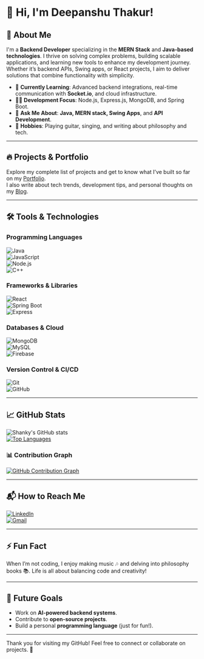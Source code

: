 # 👋 Hi, I'm Deepanshu Thakur! 

## 🚀 About Me  
I'm a **Backend Developer** specializing in the **MERN Stack** and **Java-based technologies**. I thrive on solving complex problems, building scalable applications, and learning new tools to enhance my development journey. Whether it’s backend APIs, Swing apps, or React projects, I aim to deliver solutions that combine functionality with simplicity. 

- 🌱 **Currently Learning**: Advanced backend integrations, real-time communication with **Socket.io**, and cloud infrastructure.  
- 👨‍💻 **Development Focus**: Node.js, Express.js, MongoDB, and Spring Boot.  
- 💬 **Ask Me About**: **Java, MERN stack, Swing Apps**, and **API Development**.  
- 🎸 **Hobbies**: Playing guitar, singing, and writing about philosophy and tech.  

---

## 🔥 Projects & Portfolio  
Explore my complete list of projects and get to know what I’ve built so far on my [Portfolio](https://shanky-thakur.netlify.app).  
I also write about tech trends, development tips, and personal thoughts on my [Blog](https://shanky-blogs.netlify.app).  

---

## 🛠️ Tools & Technologies

### **Programming Languages**
![Java](https://img.shields.io/badge/Java-ED8B00?style=for-the-badge&logo=java&logoColor=white)  
![JavaScript](https://img.shields.io/badge/JavaScript-F7DF1E?style=for-the-badge&logo=javascript&logoColor=black)  
![Node.js](https://img.shields.io/badge/Node.js-339933?style=for-the-badge&logo=nodedotjs&logoColor=white)  
![C++](https://img.shields.io/badge/C++-00599C?style=for-the-badge&logo=cplusplus&logoColor=white)

### **Frameworks & Libraries**
![React](https://img.shields.io/badge/React-61DAFB?style=for-the-badge&logo=react&logoColor=black)  
![Spring Boot](https://img.shields.io/badge/Spring%20Boot-6DB33F?style=for-the-badge&logo=springboot&logoColor=white)  
![Express](https://img.shields.io/badge/Express-000000?style=for-the-badge&logo=express&logoColor=white)

### **Databases & Cloud**
![MongoDB](https://img.shields.io/badge/MongoDB-47A248?style=for-the-badge&logo=mongodb&logoColor=white)  
![MySQL](https://img.shields.io/badge/MySQL-4479A1?style=for-the-badge&logo=mysql&logoColor=white)  
![Firebase](https://img.shields.io/badge/Firebase-FFCA28?style=for-the-badge&logo=firebase&logoColor=black)

### **Version Control & CI/CD**
![Git](https://img.shields.io/badge/Git-F05032?style=for-the-badge&logo=git&logoColor=white)  
![GitHub](https://img.shields.io/badge/GitHub-181717?style=for-the-badge&logo=github&logoColor=white)

---

## 📈 GitHub Stats  

![Shanky's GitHub stats](https://github-readme-stats.vercel.app/api?username=shanky-thakur&show_icons=true&theme=dark)  
[![Top Languages](https://github-readme-stats.vercel.app/api/top-langs/?username=shanky-thakur&layout=compact&theme=dark)](https://github.com/shanky-thakur)  

### 📊 Contribution Graph  
[![GitHub Contribution Graph](https://github-readme-activity-graph.cyclic.app/graph?username=shanky-thakur&theme=react-dark)](https://github.com/shanky-thakur)

---

## 📬 How to Reach Me  
[![LinkedIn](https://img.shields.io/badge/LinkedIn-0A66C2?style=for-the-badge&logo=linkedin&logoColor=white)](https://linkedin.com/in/your-profile)  
[![Gmail](https://img.shields.io/badge/Gmail-D14836?style=for-the-badge&logo=gmail&logoColor=white)](mailto:thakurdeepanshu420@gmail.com)

---

## ⚡ Fun Fact  
When I’m not coding, I enjoy making music 🎶 and delving into philosophy books 📚. Life is all about balancing code and creativity!

---

## 🎯 Future Goals  
- Work on **AI-powered backend systems**.  
- Contribute to **open-source projects**.  
- Build a personal **programming language** (just for fun!).  

---

Thank you for visiting my GitHub! Feel free to connect or collaborate on projects. 🚀
